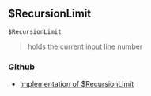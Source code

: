 ## $RecursionLimit

```
$RecursionLimit
```

> holds the current input line number
  
 

### Github

* [Implementation of $RecursionLimit](https://github.com/axkr/symja_android_library/blob/master/symja_android_library/matheclipse-core/src/main/java/org/matheclipse/core/builtin/ConstantDefinitions.java#L433) 
